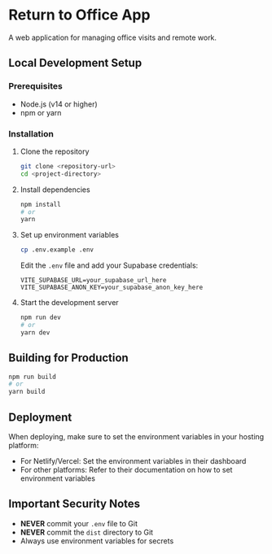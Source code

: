 
# Return to Office App

A web application for managing office visits and remote work.

## Local Development Setup

### Prerequisites
- Node.js (v14 or higher)
- npm or yarn

### Installation

1. Clone the repository
   ```bash
   git clone <repository-url>
   cd <project-directory>
   ```

2. Install dependencies
   ```bash
   npm install
   # or
   yarn
   ```

3. Set up environment variables
   ```bash
   cp .env.example .env
   ```
   
   Edit the `.env` file and add your Supabase credentials:
   ```
   VITE_SUPABASE_URL=your_supabase_url_here
   VITE_SUPABASE_ANON_KEY=your_supabase_anon_key_here
   ```

4. Start the development server
   ```bash
   npm run dev
   # or
   yarn dev
   ```

## Building for Production

```bash
npm run build
# or
yarn build
```

## Deployment

When deploying, make sure to set the environment variables in your hosting platform:

- For Netlify/Vercel: Set the environment variables in their dashboard
- For other platforms: Refer to their documentation on how to set environment variables

## Important Security Notes

- **NEVER** commit your `.env` file to Git
- **NEVER** commit the `dist` directory to Git
- Always use environment variables for secrets

